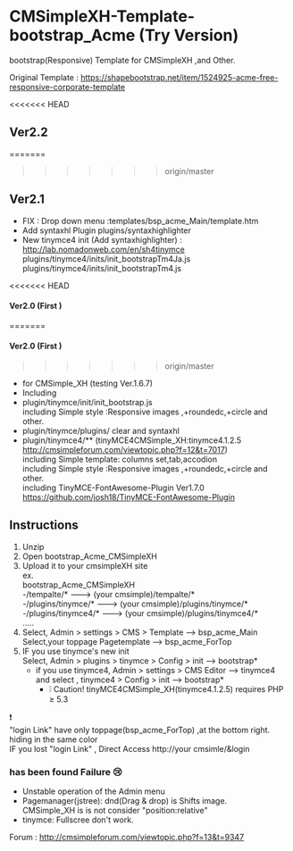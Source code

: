 # CMSimpleXH-Template-bootstrap_Acme (Try Version)
bootstrap(Responsive) Template for CMSimpleXH ,and Other.

Original Template : https://shapebootstrap.net/item/1524925-acme-free-responsive-corporate-template  

<<<<<<< HEAD
## Ver2.2


=======
>>>>>>> origin/master
## Ver2.1  
* FIX : Drop down menu :templates/bsp_acme_Main/template.htm  
* Add syntaxhl Plugin plugins/syntaxhighlighter  
* New tinymce4 init (Add syntaxhighlighter) : http://lab.nomadonweb.com/en/sh4tinymce   
    plugins/tinymce4/inits/init_bootstrapTm4Ja.js  
    plugins/tinymce4/inits/init_bootstrapTm4.js  


<<<<<<< HEAD
#### Ver2.0  (First )
=======
#### Ver2.0  (First ) 
>>>>>>> origin/master
* for CMSimple_XH (testing Ver.1.6.7)   
* Including
 * plugin/tinymce/init/init_bootstrap.js  
   including Simple style :Responsive images ,+roundedc,+circle and other.  
 * plugin/tinymce/plugins/  clear and syntaxhl
 * plugin/tinymce4/** (tinyMCE4CMSimple_XH:tinymce4.1.2.5  http://cmsimpleforum.com/viewtopic.php?f=12&t=7017)  
    including Simple template: columns set,tab,accodion  
    including Simple style :Responsive images ,+roundedc,+circle and other.  
    including TinyMCE-FontAwesome-Plugin Ver1.7.0  https://github.com/josh18/TinyMCE-FontAwesome-Plugin


## Instructions
1. Unzip  
2. Open bootstrap_Acme_CMSimpleXH  
3. Upload it to your cmsimpleXH site  
ex.  
   bootstrap_Acme_CMSimpleXH  
     -/tempalte/*  ---> (your cmsimple)/tempalte/*  
     -/plugins/tinymce/*  ---> (your cmsimple)/plugins/tinymce/*  
     -/plugins/tinymce4/*  ---> (your cmsimple)/plugins/tinymce4/*   
        .....  
4. Select, Admin > settings > CMS > Template    --> bsp_acme_Main  
   Select,your toppage Pagetemplate -->  bsp_acme_ForTop  
5. IF you use tinymce's new init  
   Select, Admin > plugins > tinymce > Config  > init --> bootstrap*  
    * if you use tinymce4, Admin > settings > CMS  Editor --> tinymce4  
      and select , tinymce4 > Config  > init --> bootstrap*  
      * :grey_exclamation: Caution! tinyMCE4CMSimple_XH(tinymce4.1.2.5) requires PHP ≥ 5.3



:exclamation:  
"login Link" have only toppage(bsp_acme_ForTop) ,at the bottom right.  hiding in the same color  
  IF you lost "login Link" , Direct Access http://your cmsimle/&login

### has been found Failure :cry:
* Unstable operation of the Admin menu  
* Pagemanager(jstree): dnd(Drag & drop) is Shifts image.  
   CMSimple_XH is is not consider "position:relative"  
* tinymce: Fullscree don't work.  


Forum : http://cmsimpleforum.com/viewtopic.php?f=13&t=9347
